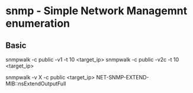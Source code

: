 # snmp - Simple Network Managemnt enumeration

## Basic

snmpwalk -c public -v1 -t 10 <target_ip>
snmpwalk -c public -v2c -t 10 <target_ip>

snmpwalk -v X -c public <target_ip> NET-SNMP-EXTEND-MIB::nsExtendOutputFull